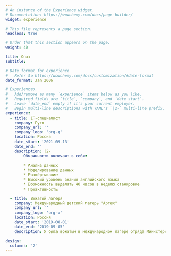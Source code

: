 ```yaml
---
# An instance of the Experience widget.
# Documentation: https://wowchemy.com/docs/page-builder/
widget: experience

# This file represents a page section.
headless: true

# Order that this section appears on the page.
weight: 40

title: Опыт
subtitle:

# Date format for experience
#   Refer to https://wowchemy.com/docs/customization/#date-format
date_format: Jan 2006

# Experiences.
#   Add/remove as many `experience` items below as you like.
#   Required fields are `title`, `company`, and `date_start`.
#   Leave `date_end` empty if it's your current employer.
#   Begin multi-line descriptions with YAML's `|2-` multi-line prefix.
experience:
  - title: IT-специалист
    company: Гугл
    company_url: ''
    company_logo: 'org-g'
    location: Россия
    date_start: '2021-09-13'
    date_end: ''
    description: |2-
        Обязанности включают в себя:
        
        * Анализ данных
        * Моделирование данных
        * Развёртывание
        * Высокий уровень знания английского языка
        * Возможность выделять 40 часов в неделю стажировке
        * Проактивность

  - title: Вожатый лагеря
    company: Международный детский лагерь "Артек"
    company_url: ''
    company_logo: 'org-x'
    location: Россия
    date_start: '2019-08-01'
    date_end: '2019-09-05'
    description: Я была вожатым в международном лагере отряда Министерства по чрезвычайным ситуациям.

design:
  columns: '2'
---
```


